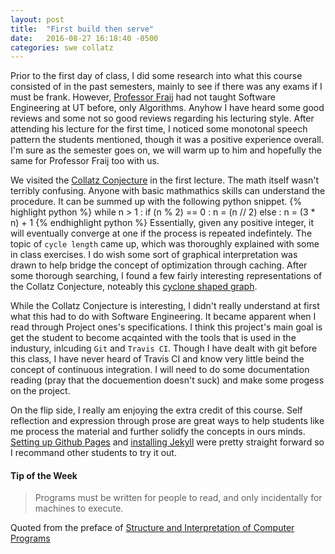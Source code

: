 ```yaml
---
layout: post
title:  "First build then serve"
date:   2016-08-27 16:18:40 -0500
categories: swe collatz
---
```


Prior to the first day of class, I did some research into what this course consisted of in the past semesters, mainly to see if there was any exams if I must be frank. However, [Professor Fraij][fraij-link] had not taught Software Engineering at UT before, only Algorithms. Anyhow I have heard some good reviews and some not so good reviews regarding his lecturing style. After attending his lecture for the first time, I noticed some monotonal speech pattern the students mentioned, though it was a positive experience overall. I'm sure as the semester goes on, we will warm up to him and hopefully the same for Professor Fraij too with us.

We visited the [Collatz Conjecture][collatz-wiki] in the first lecture. The math itself wasn't terribly confusing. Anyone with basic mathmathics skills can understand the procedure. It can be summed up with the following python snippet.
{% highlight python %}
while n > 1 :
    if (n % 2) == 0 :
        n = (n // 2)
    else :
        n = (3 * n) + 1
{% endhighlight python %}
Essentially, given any positive integer, it will eventually converge at one if the process is repeated indefintely. The topic of `cycle length` came up, which was thoroughly explained with some in class exercises. I do wish some sort of graphical interpretation was drawn to help bridge the concept of optimization through caching. After some thorough searching, I found a few fairly interesting representations of the Collatz Conjecture, noteably this [cyclone shaped graph][collatz-graph].

While the Collatz Conjecture is interesting, I didn't really understand at first what this had to do with Software Engineering. It became apparent when I read through Project ones's specifications. I think this project's main goal is get the student to become acqainted with the tools that is used in the industury, inlcuding `Git` and `Travis CI`. Though I have dealt with git before this class, I have never heard of Travis CI and know very little beind the concept of continuous integration. I will need to do some documentation reading (pray that the docuemention doesn't suck) and make some progess on the project.

On the flip side, I really am enjoying the extra credit of this course. Self reflection and expression through prose are great ways to help students like me process the material and further solidfy the concepts in ours minds. [Setting up Github Pages][gh-url] and [installing Jekyll][jekyll-url] were pretty straight forward so I recommand other students to try it out. 

#### Tip of the Week
> Programs must be written for people to read, and only incidentally for machines to execute.

Quoted from the preface of [Structure and Interpretation of Computer Programs][book-url]


[fraij-link]: 		https://www.linkedin.com/in/fares-fraij-1b512929
[collatz-wiki]: 	https://en.wikipedia.org/wiki/Collatz_conjecture
[collatz-graph]: 	http://swimmingthestyx.com/wp-content/uploads/2014/01/CollatzTree_100000.png
[gh-url]: 			https://pages.github.com/
[jekyll-url]: 		https://help.github.com/articles/setting-up-your-github-pages-site-locally-with-jekyll/
[book-url]: 		https://mitpress.mit.edu/sicp/full-text/book/book-Z-H-7.html

